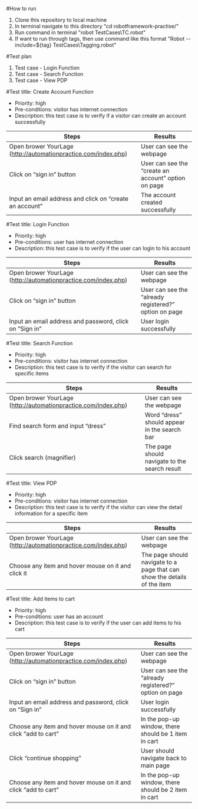#How to run
1. Clone this repository to local machine
2. In terminal navigate to this directory "cd robotframework-practise/"
3. Run command in terminal "robot TestCases\TC.robot"
4. If want to run through tags, then use command like this format "Robot --include=${tag} TestCases\Tagging.robot"

#Test plan
1. Test case - Login Function
2. Test case - Search Function
3. Test case - View PDP

#Test title: Create Account Function
- Priority: high
- Pre-conditions: visitor has internet connection
- Description: this test case is to verify if a visitor can create an account successfully

Steps | Results
------------ | -------------
Open brower YourLage (http://automationpractice.com/index.php) | User can see the webpage
Click on “sign in” button | User can see the “create an account” option on page
Input an email address and click on “create an account” | The account created successfully

#Test title: Login Function
- Priority: high
- Pre-conditions: user has internet connection
- Description: this test case is to verify if the user can login to his account

Steps | Results
------------ | -------------
Open brower YourLage (http://automationpractice.com/index.php) | User can see the webpage
Click on “sign in” button | User can see the “already registered?” option on page
Input an email address and password, click on “Sign in” | User login successfully

#Test title: Search Function
- Priority: high
- Pre-conditions: visitor has internet connection
- Description: this test case is to verify if the visitor can search for specific items

Steps | Results
------------ | -------------
Open brower YourLage (http://automationpractice.com/index.php) | User can see the webpage
Find search form and input “dress” | Word “dress” should appear in the search bar
Click search (magnifier) | The page should navigate to the search result

#Test title: View PDP
- Priority: high
- Pre-conditions: visitor has internet connection
- Description: this test case is to verify if the visitor can view the detail information for a specific item

Steps | Results
------------ | -------------
Open brower YourLage (http://automationpractice.com/index.php) | User can see the webpage
Choose any item and hover mouse on it and click it | The page should navigate to a page that can show the details of the item

#Test title: Add items to cart
- Priority: high
- Pre-conditions: user has an account
- Description: this test case is to verify if the user can add items to his cart

Steps | Results
------------ | -------------
Open brower YourLage (http://automationpractice.com/index.php) | User can see the webpage
Click on “sign in” button | User can see the “already registered?” option on page
Input an email address and password, click on “Sign in” | User login successfully
Choose any item and hover mouse on it and click “add to cart” | In the pop-up window, there should be 1 item in cart
Click “continue shopping” | User should navigate back to main page
Choose any item and hover mouse on it and click “add to cart” | In the pop-up window, there should be 2 item in cart
